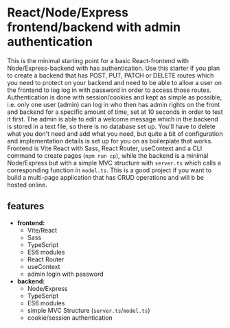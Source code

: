 # React/Node/Express frontend/backend with admin authentication

This is the minimal starting point for a basic React-frontend with Node/Express-backend with has authentication. Use this starter if you plan to create a backend that has POST, PUT, PATCH or DELETE routes which you need to protect on your backend and need to be able to allow a user on the frontend to log log in with password in order to access those routes. Authentication is done with session/cookies and kept as simple as possible, i.e. only one user (admin) can log in who then has admin rights on the front and backend for a specific amount of time, set at 10 seconds in order to test it first. The admin is able to edit a welcome message which in the backend is stored in a text file, so there is no database set up. You'll have to delete what you don't need and add what you need, but quite a bit of configuration and implementation details is set up for you on as boilerplate that works. Frontend is Vite React with Sass, React Router, useContext and a CLI command to create pages (`npm run cp`), while the backend is a minimal Node/Express but with a simple MVC structure with `server.ts` which calls a corresponding function in `model.ts`. This is a good project if you want to build a multi-page application that has CRUD operations and will b be hosted online.


## features


- **frontend:** 
  - Vite/React 
  - Sass
  - TypeScript
  - ES6 modules
  - React Router
  - useContext
  - admin login with password
- **backend:** 
  - Node/Express 
  - TypeScript 
  - ES6 modules
  - simple MVC Structure (`server.ts`/`model.ts`)
  - cookie/session authentication


